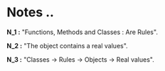 # Notes ..

**N_1 :** "Functions, Methods and Classes : Are Rules".

**N_2 :** "The object contains a real values".

**N_3 :** "Classes -> Rules -> Objects -> Real values".
